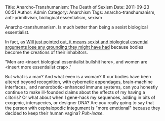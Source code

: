 Title: Anarcho-Transhumanism: The Death of Sexism
Date: 2011-09-23 00:51
Author: Admin
Category: Anarchism
Tags: anarcho-transhumanism, anti-primitivism, biological essentialism, sexism

Anarcho-transhumanism. Is much better than being a sexist biological
essentialist.

In fact, as [Will just pointed out, it means sexist and biological
essential arguments lose any grounding they might have had][] because
bodies become the creations of their inhabitors.

"Men are \<insert biological essentialist bullshit here\>, and women are
\<insert more essentialist crap\>."

But what is a man? And what even is a woman? If our bodies have been
altered beyond recognition, with cybernetic appendages, brain-machine
interfaces,  and nanorobotic-enhanced immune systems, can you honestly
continue to make ill-founded claims about the effects of my having a
clitoris? Or what about when I gene-hack my sequences, adding in bits of
exogenic, interspecies, or designer DNA? Are you really going to say
that the person with cephalopodic integument is "more emotional" because
they decided to keep their human vagina? *Puh-lease.*

  [Will just pointed out, it means sexist and biological essential
  arguments lose any grounding they might have had]: https://humaniterations.wordpress.com/2011/09/21/the-floating-metal-sphere-trump-card/#respond
